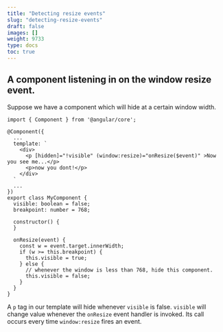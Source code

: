```yaml
---
title: "Detecting resize events"
slug: "detecting-resize-events"
draft: false
images: []
weight: 9733
type: docs
toc: true
---
```


## A component listening in on the window resize event.
Suppose we have a component which will hide at a certain window width.

```
import { Component } from '@angular/core';

@Component({
  ...
  template: `
    <div>
      <p [hidden]="!visible" (window:resize)="onResize($event)" >Now you see me...</p>
      <p>now you dont!</p>
    </div>
  `
  ...
})
export class MyComponent {
  visible: boolean = false;
  breakpoint: number = 768;

  constructor() {
  }
  
  onResize(event) {
    const w = event.target.innerWidth;
    if (w >= this.breakpoint) {
      this.visible = true;
    } else {
      // whenever the window is less than 768, hide this component.
      this.visible = false;
    }
  }
}
```

A `p` tag in our template will hide whenever `visible` is false. `visible` will change value whenever the `onResize` event handler is invoked. Its call occurs every time `window:resize` fires an event.

